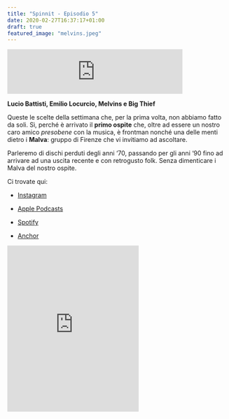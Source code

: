 ```yaml
---
title: "Spinnit - Episodio 5"
date: 2020-02-27T16:37:17+01:00
draft: true
featured_image: "melvins.jpeg"
---
```


<iframe src="https://anchor.fm/spinnit/embed/episodes/Spinnit--Episodio-5-eb1r5s" height="102px" width="400px" frameborder="0" scrolling="no"></iframe>

**Lucio Battisti, Emilio Locurcio, Melvins e Big Thief**

Queste le scelte della settimana che, per la prima volta, non abbiamo fatto da soli. Sì, perché è arrivato il **primo ospite** che, oltre ad essere un nostro caro amico _presobene_ con la musica, è frontman nonché una delle menti dietro i **Malva**: gruppo di Firenze che vi invitiamo ad ascoltare.  

Parleremo di dischi perduti degli anni ‘70, passando per gli anni ‘90 fino ad arrivare ad una uscita recente e con retrogusto folk. Senza dimenticare i Malva del nostro ospite. 

Ci trovate qui: 

* [Instagram](https://www.instagram.com/spinn.it/?hl=it) 

* [Apple Podcasts](https://podcasts.apple.com/it/podcast/spinnit/id1498105053) 

* [Spotify](https://open.spotify.com/show/0gQCl58EojARqQR8i0U5LL?si=SZjPORBkSjij\_rmxDx-Upg) 

* [Anchor](https://anchor.fm/spinnit)

<iframe src="https://open.spotify.com/embed/playlist/3CeMCeW2DrUS0sU1pvKO3v" width="300" height="380" frameborder="0" allowtransparency="true" allow="encrypted-media"></iframe>